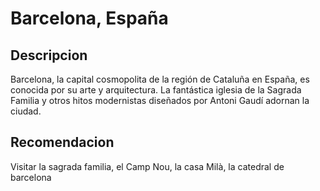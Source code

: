 # Barcelona, España

## Descripcion
Barcelona, la capital cosmopolita de la región de Cataluña en España, es conocida por su arte y arquitectura. La fantástica iglesia de la Sagrada Familia y otros hitos modernistas diseñados por Antoni Gaudí adornan la ciudad.

## Recomendacion
Visitar la sagrada familia, el Camp Nou, la casa Milà, la catedral de barcelona